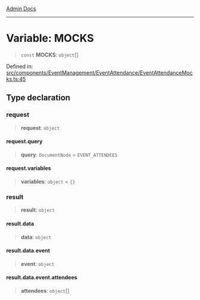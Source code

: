 [Admin Docs](/)

***

# Variable: MOCKS

> `const` **MOCKS**: `object`[]

Defined in: [src/components/EventManagement/EventAttendance/EventAttendanceMocks.ts:45](https://github.com/PalisadoesFoundation/talawa-admin/blob/main/src/components/EventManagement/EventAttendance/EventAttendanceMocks.ts#L45)

## Type declaration

### request

> **request**: `object`

#### request.query

> **query**: `DocumentNode` = `EVENT_ATTENDEES`

#### request.variables

> **variables**: `object` = `{}`

### result

> **result**: `object`

#### result.data

> **data**: `object`

#### result.data.event

> **event**: `object`

#### result.data.event.attendees

> **attendees**: `object`[]
